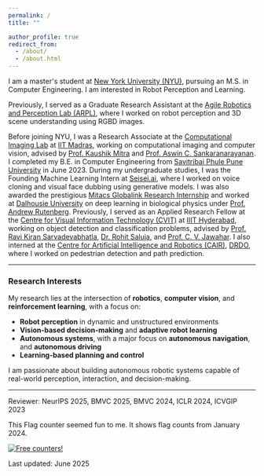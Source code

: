 ```yaml
---
permalink: /
title: ""

author_profile: true
redirect_from: 
  - /about/
  - /about.html
---
```


I am a master's student at [New York University (NYU)](https://www.nyu.edu/), pursuing an M.S. in Computer Engineering. I am interested in Robot Perception and Learning.
<!-- I am currently working on my MS thesis at the [Ai4CE Lab](https://ai4ce.github.io/) under Prof. Chen Feng, focusing on research at the intersection of **robot perception** and **learning**. --> 
Previously, I served as a Graduate Research Assistant at the [Agile Robotics and Perception Lab (ARPL)](https://wp.nyu.edu/arpl/), where I worked on robot perception and 3D scene understanding using RGBD images.

Before joining NYU, I was a Research Associate at the [Computational Imaging Lab](https://www.ee.iitm.ac.in/comp_photolab/) at [IIT Madras](https://www.iitm.ac.in/), working on computational imaging and computer vision, advised by [Prof. Kaushik Mitra](https://www.ee.iitm.ac.in/kmitra/) and [Prof. Aswin C. Sankaranarayanan](https://www.ece.cmu.edu/directory/bios/sankaranarayanan-aswin.html). I completed my B.E. in Computer Engineering from [Savitribai Phule Pune University](http://www.unipune.ac.in/) in June 2023. During my undergraduate studies, I was the Founding Machine Learning Intern at [Seisei.ai](https://www.seisei.ai/), where I worked on voice cloning and visual face dubbing using generative models. I was also awarded the prestigious [Mitacs Globalink Research Internship](https://www.mitacs.ca/en/programs/globalink/globalink-research-internship) and worked at [Dalhousie University](https://www.dal.ca/) on deep learning in biological physics under [Prof. Andrew Rutenberg](http://fizz.phys.dal.ca/~adr/). Previously, I served as an Applied Research Fellow at the [Centre for Visual Information Technology (CVIT)](https://cvit.iiit.ac.in/) at [IIIT Hyderabad](https://www.iiit.ac.in/), working on object detection and classification problems, advised by [Prof. Ravi Kiran Sarvadevabhatla](https://ravika.github.io/), [Dr. Rohit Saluja](https://rohitsaluja22.github.io/), and [Prof. C. V. Jawahar](https://faculty.iiit.ac.in/~jawahar/). I also interned at the [Centre for Artificial Intelligence and Robotics (CAIR)](https://www.drdo.gov.in/drdo/labs-and-establishments/centre-artificial-intelligence-robotics-cair), [DRDO](https://www.drdo.gov.in/drdo/), where I worked on pedestrian detection and path prediction.

---

### Research Interests

My research lies at the intersection of **robotics**, **computer vision**, and **reinforcement learning**, with a focus on:

- **Robot perception** in dynamic and unstructured environments
- **Vision-based decision-making** and **adaptive robot learning**
- **Autonomous systems**, with a major focus on **autonomous navigation**, and **autonomous driving**  
- **Learning-based planning and control**  

I am passionate about building autonomous robotic systems capable of real-world perception, interaction, and decision-making.

---
Reviewer:
NeurIPS 2025, BMVC 2025, BMVC 2024, ICLR 2024, ICVGIP 2023

This Flag counter seemed fun to me. It shows flag counts from January 2024.    

<div>
  <a href="https://info.flagcounter.com/FhE2">
    <img src="https://s01.flagcounter.com/count2/FhE2/bg_FFFFFF/txt_000000/border_CCCCCC/columns_5/maxflags_50/viewers_0/labels_0/pageviews_1/flags_1/percent_0/" alt="Free counters!" border="0">
  </a>
</div>


Last updated: June 2025
